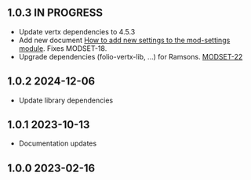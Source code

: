 ## 1.0.3 IN PROGRESS
* Update vertx dependencies to 4.5.3
* Add new document [How to add new settings to the mod-settings module](doc/HOWTO.md). Fixes MODSET-18.
* Upgrade dependencies (folio-vertx-lib, ...) for Ramsons. [MODSET-22](https://folio-org.atlassian.net/browse/MODSET-22)

## 1.0.2 2024-12-06
* Update library dependencies

## 1.0.1 2023-10-13
* Documentation updates

## 1.0.0 2023-02-16
